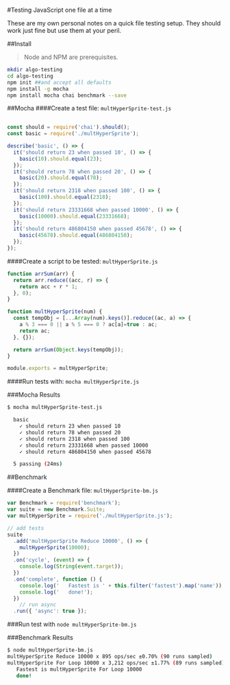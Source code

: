 
#Testing JavaScript one file at a time

These are my own personal notes on a quick file testing setup. They should work just fine but use them at your peril. 

##Install

> Node and NPM are prerequisites.

```bash
mkdir algo-testing
cd algo-testing
npm init ##and accept all defaults
npm install -g mocha
npm install mocha chai benchmark --save
```

##Mocha
####Create a test file:  ```multHyperSprite-test.js``` 
```js
 
const should = require('chai').should();
const basic = require('./multHyperSprite');

describe('basic', () => {
  it('should return 23 when passed 10', () => {
    basic(10).should.equal(23);
  });
  it('should return 78 when passed 20', () => {
    basic(20).should.equal(78);
  });
  it('should return 2318 when passed 100', () => {
    basic(100).should.equal(2318);
  });
  it('should return 23331668 when passed 10000', () => {
    basic(10000).should.equal(23331668);
  });
  it('should return 486804150 when passed 45678', () => {
    basic(45678).should.equal(486804150);
  });
});

```

####Create a script to be tested: ```multHyperSprite.js```
```js
function arrSum(arr) {
  return arr.reduce((acc, r) => {
    return acc + r * 1;
  }, 0);
}

function multHyperSprite(num) {
  const tempObj = [...Array(num).keys()].reduce((ac, a) => {
    a % 3 === 0 || a % 5 === 0 ? ac[a]=true : ac;
    return ac;
  }, {});

  return arrSum(Object.keys(tempObj));
}

module.exports = multHyperSprite;
```
####Run tests with: ```mocha multHyperSprite.js```

###Mocha Results

```bash
$ mocha multHyperSprite-test.js 

  basic
    ✓ should return 23 when passed 10
    ✓ should return 78 when passed 20
    ✓ should return 2318 when passed 100
    ✓ should return 23331668 when passed 10000
    ✓ should return 486804150 when passed 45678

  5 passing (24ms)
```

##Benchmark

####Create a Benchmark file:  ```multHyperSprite-bm.js```
```js
var Benchmark = require('benchmark');
var suite = new Benchmark.Suite;
var multHyperSprite = require('./multHyperSprite.js');

// add tests
suite
  .add('multHyperSprite Reduce 10000', () => {
    multHyperSprite(10000);
  })
  .on('cycle', (event) => {
    console.log(String(event.target));
  })
  .on('complete', function () {
    console.log('   Fastest is ' + this.filter('fastest').map('name'));
    console.log('   done!');
  })
    // run async
  .run({ 'async': true });

```
###Run test with ```node multHyperSprite-bm.js```

###Benchmark Results

```bash
$ node multHyperSprite-bm.js 
multHyperSprite Reduce 10000 x 895 ops/sec ±0.70% (90 runs sampled)
multHyperSprite For Loop 10000 x 3,212 ops/sec ±1.77% (89 runs sampled)
   Fastest is multHyperSprite For Loop 10000
   done!

```